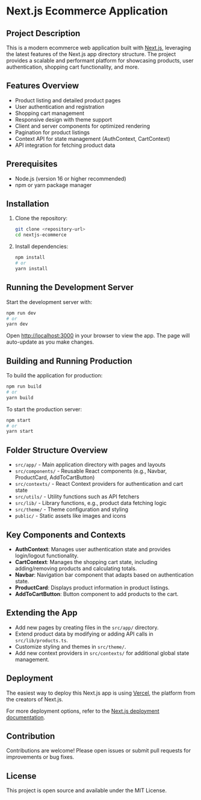 # Next.js Ecommerce Application

## Project Description
This is a modern ecommerce web application built with [Next.js](https://nextjs.org), leveraging the latest features of the Next.js app directory structure. The project provides a scalable and performant platform for showcasing products, user authentication, shopping cart functionality, and more.

## Features Overview
- Product listing and detailed product pages
- User authentication and registration
- Shopping cart management
- Responsive design with theme support
- Client and server components for optimized rendering
- Pagination for product listings
- Context API for state management (AuthContext, CartContext)
- API integration for fetching product data

## Prerequisites
- Node.js (version 16 or higher recommended)
- npm or yarn package manager

## Installation
1. Clone the repository:
   ```bash
   git clone <repository-url>
   cd nextjs-ecommerce
   ```
2. Install dependencies:
   ```bash
   npm install
   # or
   yarn install
   ```

## Running the Development Server
Start the development server with:
```bash
npm run dev
# or
yarn dev
```
Open [http://localhost:3000](http://localhost:3000) in your browser to view the app. The page will auto-update as you make changes.

## Building and Running Production
To build the application for production:
```bash
npm run build
# or
yarn build
```
To start the production server:
```bash
npm start
# or
yarn start
```

## Folder Structure Overview
- `src/app/` - Main application directory with pages and layouts
- `src/components/` - Reusable React components (e.g., Navbar, ProductCard, AddToCartButton)
- `src/contexts/` - React Context providers for authentication and cart state
- `src/utils/` - Utility functions such as API fetchers
- `src/lib/` - Library functions, e.g., product data fetching logic
- `src/theme/` - Theme configuration and styling
- `public/` - Static assets like images and icons

## Key Components and Contexts
- **AuthContext**: Manages user authentication state and provides login/logout functionality.
- **CartContext**: Manages the shopping cart state, including adding/removing products and calculating totals.
- **Navbar**: Navigation bar component that adapts based on authentication state.
- **ProductCard**: Displays product information in product listings.
- **AddToCartButton**: Button component to add products to the cart.

## Extending the App
- Add new pages by creating files in the `src/app/` directory.
- Extend product data by modifying or adding API calls in `src/lib/products.ts`.
- Customize styling and themes in `src/theme/`.
- Add new context providers in `src/contexts/` for additional global state management.

## Deployment
The easiest way to deploy this Next.js app is using [Vercel](https://vercel.com), the platform from the creators of Next.js.

For more deployment options, refer to the [Next.js deployment documentation](https://nextjs.org/docs/app/building-your-application/deploying).

## Contribution
Contributions are welcome! Please open issues or submit pull requests for improvements or bug fixes.

## License
This project is open source and available under the MIT License.
